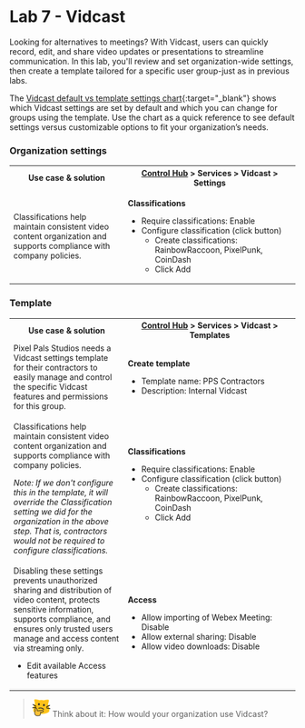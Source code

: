 # Lab 7 - Vidcast

Looking for alternatives to meetings? With Vidcast, users can quickly record, edit, and share video updates or presentations to streamline communication. In this lab, you'll review and set organization-wide settings, then create a template tailored for a specific user group-just as in previous labs.

The [Vidcast default vs template settings chart](template_assets/VidcastSettings.pdf){:target="_blank"} shows which Vidcast settings are set by default and which you can change for groups using the template. Use the chart as a quick reference to see default settings versus customizable options to fit your organization’s needs.

### Organization settings
<table>
<tbody>
<tr>
<th style="width:40%;">Use case & solution</th>
<th style="width:60%;"><a href="http://admin.webex.com/" target="_blank">Control Hub</a> > Services > Vidcast > Settings</th>
</tr>
<tr>
<td style="width:40%;">
<p>Classifications help maintain consistent video content organization and supports compliance with company policies.</p>
</td>
<td style="width:60%;">
<p><strong>Classifications</strong></p>
<ul>
<li>Require classifications: Enable</li>
<li>Configure classification (click button)
<ul>
<li>Create classifications: RainbowRaccoon, PixelPunk, CoinDash
<li>Click Add</li>
</ul>
</ul>
</td>
</tr>
</tbody>
</table>

### Template 
<table>
  <tbody>
    <tr>
      <th style="width:40%;">Use case & solution</th>
      <th style="width:60%;"><a href="http://admin.webex.com/" target="_blank">Control Hub</a> &gt; Services &gt; Vidcast &gt; Templates</th>
    </tr><tr><td style="width:40%;">Pixel Pals Studios needs a Vidcast settings template for their contractors to easily manage and control the specific Vidcast features and permissions for this group.</td>
      <td style="width:60%;"> <p><strong>Create template</strong></p>
        <ul>
          <li>Template name: PPS Contractors</li>
          <li>Description: Internal Vidcast</li>
        </ul>
      </td></tr><tr>
<td style="width:40%;">
<p>Classifications help maintain consistent video content organization and supports compliance with company policies.</p>
<i> Note: If we don't configure this in the template, it will override the Classification setting we did for the organization in the above step. That is, contractors would not be required to configure classifications.</i>
</td>
<td style="width:60%;">
<p><strong>Classifications</strong></p>
<ul>
<li>Require classifications: Enable</li>
<li>Configure classification (click button)
<ul>
<li>Create classifications: RainbowRaccoon, PixelPunk, CoinDash
<li>Click Add</li>
</ul>
</ul>
</td>
</tr>
    <tr>
      <td style="width:40%;">
        <p>Disabling these settings prevents unauthorized sharing and distribution of video content, protects sensitive information, supports compliance, and ensures only trusted users manage and access content via streaming only.
       <ul> <li>Edit available Access features</li></ul>
      </td>
      <td style="width:60%;">
        <p><strong>Access</strong></p>
        <ul>
          <li>Allow importing of Webex Meeting: Disable</li>
          <li>Allow external sharing: Disable</li>
          <li>Allow video downloads: Disable</li>
        </ul>
      </td>
    </tr>
  </tbody>
</table>

>![Think about it](template_assets/thinkingcat.png) Think about it: How would your organization use Vidcast?
